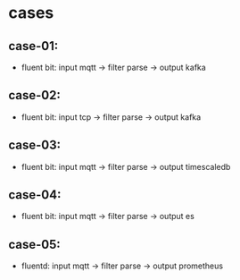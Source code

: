 # cases

## case-01: 
- fluent bit: input mqtt -> filter parse -> output kafka

## case-02: 
- fluent bit: input tcp -> filter parse -> output kafka

## case-03: 
- fluent bit: input mqtt -> filter parse -> output timescaledb

## case-04: 
- fluent bit: input mqtt -> filter parse -> output es

## case-05:
- fluentd: input mqtt -> filter parse -> output prometheus

